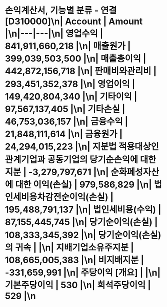 # 손익계산서, 기능별 분류 - 연결 [D310000]\n| Account | Amount |\n|---|---|\n| 영업수익 | 841,911,660,218 |\n| 매출원가 | 399,039,503,500 |\n| 매출총이익 | 442,872,156,718 |\n| 판매비와관리비 | 293,451,352,378 |\n| 영업이익 | 149,420,804,340 |\n| 기타이익 | 97,567,137,405 |\n| 기타손실 | 46,753,036,157 |\n| 금융수익 | 21,848,111,614 |\n| 금융원가 | 24,294,015,223 |\n| 지분법 적용대상인 관계기업과 공동기업의 당기순손익에 대한 지분 | -3,279,797,671 |\n| 순화폐성자산에 대한 이익(손실) | 979,586,829 |\n| 법인세비용차감전순이익(손실) | 195,488,791,137 |\n| 법인세비용(수익) | 87,155,445,745 |\n| 당기순이익(손실) | 108,333,345,392 |\n| 당기순이익(손실)의 귀속 |  |\n|     지배기업소유주지분 | 108,665,005,383 |\n|     비지배지분 | -331,659,991 |\n| 주당이익 [개요] |  |\n|     기본주당이익 | 530 |\n|     희석주당이익 | 529 |\n